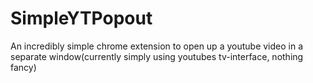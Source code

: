 # SimpleYTPopout
An incredibly simple chrome extension to open up a youtube video in a separate window(currently simply using youtubes tv-interface, nothing fancy)
